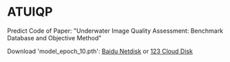 # ATUIQP
Predict Code of Paper: "Underwater Image Quality Assessment: Benchmark Database and Objective Method"

Download 'model_epoch_10.pth':
[Baidu Netdisk](https://pan.baidu.com/s/1nDh_GaIIZ2PIvaUc7kVpLw?pwd=UIQA) or [123 Cloud Disk](https://www.123pan.com/s/GPm9-TBzh3.html)


